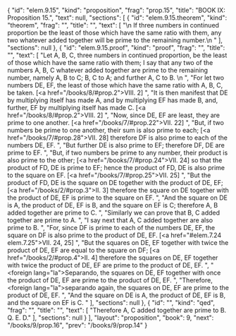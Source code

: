 {
  "id": "elem.9.15",
  "kind": "proposition",
  "frag": "prop.15",
  "title": "BOOK IX: Proposition 15.",
  "text": null,
  "sections": [
    {
      "id": "elem.9.15.theorem",
      "kind": "theorem",
      "frag": "",
      "title": "",
      "text": [
        "\n       If three numbers in continued proportion be the least of those which have the same ratio with them, any two whatever added together will be prime to the remaining number.\n      "
      ],
      "sections": null
    },
    {
      "id": "elem.9.15.proof",
      "kind": "proof",
      "frag": "",
      "title": "",
      "text": [
        "Let A, B, C, three numbers in continued proportion, be the least of those which have the same ratio with them; I say that any two of the numbers A, B, C whatever added together are prime to the remaining number, namely A, B to C; B, C to A; and further A, C to B. \n      ",
        "For let two numbers DE, EF, the least of those which have the same ratio with A, B, C, be taken. [<a href=\"/books/8/#prop.2\">VIII. 2</a>] ",
        "It is then manifest that DE by multiplying itself has made A, and by multiplying EF has made B, and, further, EF by multiplying itself has made C. [<a href=\"/books/8/#prop.2\">VIII. 2</a>] ",
        "Now, since DE, EF are least, they are prime to one another. [<a href=\"/books/7/#prop.22\">VII. 22</a>] ",
        "But, if two numbers be prime to one another, their sum is also prime to each; [<a href=\"/books/7/#prop.28\">VII. 28</a>] therefore DF is also prime to each of the numbers DE, EF. ",
        "But further DE is also prime to EF; therefore DF, DE are prime to EF. ",
        "But, if two numbers be prime to any number, their product is also prime to the other; [<a href=\"/books/7/#prop.24\">VII. 24</a>] so that the product of FD, DE is prime to EF; hence the product of FD, DE is also prime to the square on EF. [<a href=\"/books/7/#prop.25\">VII. 25</a>] ",
        "But the product of FD, DE is the square on DE together with the product of DE, EF; [<a href=\"/books/2/#prop.3\">II. 3</a>] therefore the square on DE together with the product of DE, EF is prime to the square on EF. ",
        "And the square on DE is A, the product of DE, EF is B, and the square on EF is C; therefore A, B added together are prime to C. ",
        "Similarly we can prove that B, C added together are prime to A. ",
        "I say next that A, C added together are also prime to B. ",
        "For, since DF is prime to each of the numbers DE, EF, the square on DF is also prime to the product of DE, EF. [<a href=\"#elem.7.24 elem.7.25\">VII. 24, 25</a>] ",
        "But the squares on DE, EF together with twice the product of DE, EF are equal to the square on DF; [<a href=\"/books/2/#prop.4\">II. 4</a>] therefore the squares on DE, EF together with twice the product of DE, EF are prime to the product of DE, EF. ",
        "<foreign lang=\"la\">Separando</foreign>, the squares on DE, EF together with once the product of DE, EF are prime to the product of DE, EF. ",
        "Therefore, <foreign lang=\"la\">separando</foreign> again, the squares on DE, EF are prime to the product of DE, EF. ",
        "And the square on DE is A, the product of DE, EF is B, and the square on EF is C. "
      ],
      "sections": null
    },
    {
      "id": "",
      "kind": "qed",
      "frag": "",
      "title": "",
      "text": [
        "Therefore A, C added together are prime to B. Q. E. D."
      ],
      "sections": null
    }
  ],
  "layout": "proposition",
  "book": 9,
  "next": "/books/9/prop.16",
  "prev": "/books/9/prop.14"
}
